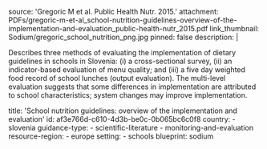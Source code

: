 source: 'Gregoric M et al. Public Health Nutr. 2015.'
attachment: PDFs/gregoric-m-et-al_school-nutrition-guidelines-overview-of-the-implementation-and-evaluation_public-health-nutr_2015.pdf
link_thumbnail: Sodium/gregoric_school_nutrition_png.jpg
pinned: false
description: |
  <p>Describes three methods of evaluating the implementation of dietary guidelines in schools in Slovenia: (i) a cross-sectional survey, (ii) an indicator-based evaluation of menu quality; and (iii) a five day weighted food record of school lunches (output evaluation). The multi-level evaluation suggests that some differences in implementation are attributed to school characteristics; system changes may improve implementation.
  </p>
title: 'School nutrition guidelines: overview of the implementation and evaluation'
id: af3e766d-c610-4d3b-be0c-0b065bc6c0f8
country:
  - slovenia
guidance-type:
  - scientific-literature
  - monitoring-and-evaluation
resource-region:
  - europe
setting:
  - schools
blueprint: sodium
